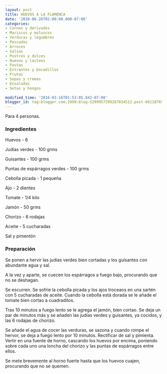 ```yaml
---
layout: post
title: HUEVOS A LA FLAMENCA
date: '2010-06-26T02:00:00.000-07:00'
categories:
- Carnes y derivados
- Mariscos y moluscos
- Verduras y legumbres
- Pescados
- Arroces
- Salsas
- Postres y dulces
- Huevos y lacteos
- Pastas
- Entrantes y bocadillos
- Frutas
- Sopas y cremas
- Ensaladas
- Setas y hongos
 
modified_time: '2016-03-16T01:53:05.842-07:00'
blogger_id: tag:blogger.com,1999:blog-5299957599287034512.post-6611876546005599547
---
```


Para 4 personas.

<h3>Ingredientes</h3>

Huevos - 6

Judías verdes - 100 grms

Guisantes - 100 grms

Puntas de espárragos verdes - 100 grms

Cebolla picada - 1 pequeña

Ajo - 2 dientes

Tomate - 1/4 kilo

Jamón - 50 grms

Chorizo - 6 rodajas

Aceite - 5 cucharadas

Sal y pimentón

<h3>Preparación</h3>

Se ponen a hervir las judías verdes bien cortadas y los guisantes con abundante agua y sal.

A la vez y aparte, se cuecen los espárragos a fuego bajo, procurando que no se deshagan.

Se escurren. Se sofríe la cebolla picada y los ajos troceaos en una sartén con 5 cucharadas de aceite. Cuando la cebolla está dorada se le añade el tomate bien cortao a cuadraditos.

Tras 10 minutos a fuego lento se le agrega el jamón, bien cortao. Se deja un par de minutos más y se añaden las judías verdes y guisantes, ya cocidos, y las 6 rodajas de chorizo.

Se añade el agua de cocer las verduras, se sazona y cuando rompe el hervor, se deja a fuego lento por 10 minutos. Rectificar de sal y pimienta. Vertir en una fuente de horno, cascando los huevos por encima, poniendo sobre cada uno una loncha del chorizo y las puntas de espárragos entre ellos.

Se mete brevemente al horno fuerte hasta que los huevos cuajen, procurando que no se quemen.

